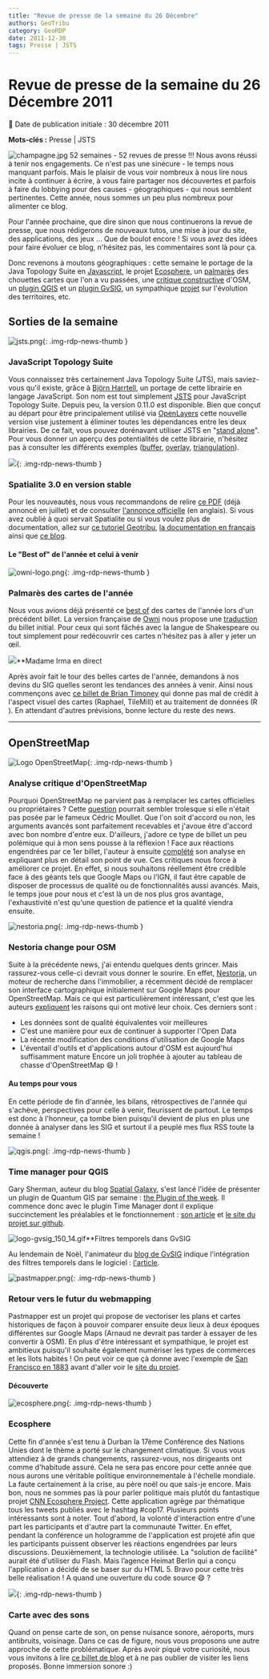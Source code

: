 ```yaml
---
title: "Revue de presse de la semaine du 26 Décembre"
authors: GeoTribu
category: GeoRDP
date: 2011-12-30
tags: Presse | JSTS
---
```


# Revue de presse de la semaine du 26 Décembre 2011

:calendar: Date de publication initiale : 30 décembre 2011

**Mots-clés :** Presse | JSTS

![champagne.jpg](http://geotribu.net/sites/default/files/Tuto/img/Blog/champagne.jpg) 52 semaines - 52 revues de presse !!! Nous avons réussi à tenir nos engagements. Ce n'est pas une sinécure - le temps nous manquant parfois. Mais le plaisir de vous voir nombreux à nous lire nous incite à continuer à écrire, à vous faire partager nos découvertes et parfois à faire du lobbying pour des causes - géographiques - qui nous semblent pertinentes. Cette année, nous sommes un peu plus nombreux pour alimenter ce blog.

 Pour l'année prochaine, que dire sinon que nous continuerons la revue de presse, que nous rédigerons de nouveaux tutos, une mise à jour du site, des applications, des jeux ... Que de boulot encore ! Si vous avez des idées pour faire évoluer ce blog, n'hésitez pas, les commentaires sont là pour ça.

 Donc revenons à moutons géographiques : cette semaine le portage de la Java Topology Suite en [Javascript](#news11), le projet [Ecosphere](#news12), un [palmarès](#news13) des chouettes cartes que l'on a vu passées, une [critique constructive](#news14) d'OSM, un [plugin QGIS](#news21) et un [plugin GvSIG](#news22), un sympathique [projet](#news23) sur l'évolution des territoires, etc.

## Sorties de la semaine

 ![jsts.png](/sites/default/files/Tuto/img/Blog/jsts.png){: .img-rdp-news-thumb }

### JavaScript Topology Suite

 Vous connaissez très certainement Java Topology Suite (JTS), mais saviez-vous qu'il existe, grâce à [Björn Harrtell](https://github.com/bjornharrtell), un portage de cette librairie en langage JavaScript. Son nom est tout simplement [JSTS](https://github.com/bjornharrtell/jsts) pour JavaScript Topology Suite. Depuis peu, la version 0.11.0 est disponible. Bien que conçut au départ pour être principalement utilisé via [OpenLayers](https://openlayers.org/) cette nouvelle version vise justement à éliminer toutes les dépendances entre les deux librairies. De ce fait, vous pouvez dorénavant utiliser JSTS en "[stand alone](https://fr.wikipedia.org/wiki/Standalone)". Pour vous donner un aperçu des potentialités de cette librairie, n'hésitez pas à consulter les différents exemples ([buffer](http://bjornharrtell.github.com/jsts/examples/buffer.html), [overlay](http://bjornharrtell.github.com/jsts/examples/overlay.html), [triangulation](http://bjornharrtell.github.com/jsts/examples/triangulation.html)).

 ![](https://cdn.geotribu.fr/img/logos-icones/logiciels_librairies/spatialite.png){: .img-rdp-news-thumb }

### Spatialite 3.0 en version stable

 Pour les nouveautés, nous vous recommandons de relire [ce PDF](http://www.gaia-gis.it/GEOS-advanced.pdf) (déjà annoncé en juillet) et de consulter [l'annonce officielle](http://groups.google.com/group/spatialite-users/browse_thread/thread/649f823546cbaf68) (en anglais). Si vous avez oublié à quoi servait Spatialite ou si vous voulez plus de documentation, allez sur [ce tutoriel Geotribu](http://www.geotribu.net/node/356), [la documentation en français](http://www.gaia-gis.it/gaia-sins/spatialite-cookbook-fr/index.html) ainsi que [ce blog](http://sites.google.com/site/sgbdspatialite/).

#### Le "Best of" de l'année et celui à venir

 ![owni-logo.png](/sites/default/files/Tuto/img/Blog/owni-logo.png){: .img-rdp-news-thumb }

### Palmarès des cartes de l'année

 Nous vous avions déjà présenté ce [best of](http://owni.eu/2011/12/09/the-best-maps-of-2011/) des cartes de l'année lors d'un précédent billet. La version française de [Owni](http://owni.fr/) nous propose une [traduction](http://owni.fr/2011/12/29/carte-2011-bestof-data/) du billet initial. Pour ceux qui sont fâchés avec la langue de Shakespeare ou tout simplement pour redécouvrir ces cartes n'hésitez pas à aller y jeter un œil.

 ![](http://www.geotribu.net/sites/default/files/Tuto/img/Blog/liftarn_Witch_with_crystal_ball.jpg)**Madame Irma en direct

 Après avoir fait le tour des belles cartes de l'année, demandons à nos devins du SIG quelles seront les tendances des années à venir. Ainsi nous commençons avec [ce billet de Brian Timoney](http://mapbrief.com/2011/12/27/timoneys-geo-hot-list-for-2012/) qui donne pas mal de crédit à l'aspect visuel des cartes (Raphael, TileMill) et au traitement de données (R ). En attendant d'autres prévisions, bonne lecture du reste des news.

----

## OpenStreetMap

 ![Logo OpenStreetMap](https://cdn.geotribu.fr/img/logos-icones/OpenStreetMap/Openstreetmap.png){: .img-rdp-news-thumb }

### Analyse critique d'OpenStreetMap

 Pourquoi OpenStreetMap ne parvient pas à remplacer les cartes officielles ou propriétaires ? Cette [question](http://www.cedricmoullet.com/news/whyopenstreetmapfailstoreplaceofficialbasemapsinasustainableway) pourrait sembler trolesque si elle n'était pas posée par le fameux Cédric Moullet. Que l'on soit d'accord ou non, les arguments avancés sont parfaitement recevables et j'avoue être d'accord avec bon nombre d'entre eux. D'ailleurs, j'adore ce type de billet un peu polémique qui à mon sens pousse à la réflexion ! Face aux réactions engendrées par ce 1er billet, l'auteur à ensuite [complété](http://www.cedricmoullet.com/news/whyopenstreetmapfailstoreplaceofficialorproprietarybasemapsinasustainablewayclarifications) son analyse en expliquant plus en détail son point de vue. Ces critiques nous force à améliorer ce projet. En effet, si nous souhaitons réellement être crédible face à des géants tels que Google Maps ou l'IGN, il faut être capable de disposer de processus de qualité ou de fonctionnalités aussi avancés. Mais, le temps joue pour nous et c'est là un de nos plus gros avantage, l'exhaustivité n'est qu'une question de patience et la qualité viendra ensuite.

 ![nestoria.png](/sites/default/files/Tuto/img/Blog/nestoria.png){: .img-rdp-news-thumb }

### Nestoria change pour OSM

 Suite à la précédente news, j'ai entendu quelques dents grincer. Mais rassurez-vous celle-ci devrait vous donner le sourire. En effet, [Nestoria](http://www.nestoria.fr/), un moteur de recherche dans l'immobilier, a récemment décidé de remplacer son interface cartographique initialement sur Google Maps pour OpenStreetMap. Mais ce qui est particulièrement intéressant, c'est que les auteurs [expliquent](http://blog.nestoria.co.uk/why-and-how-weve-switched-away-from-google-ma) les raisons qui ont motivé leur choix. Ces derniers sont :

* Les données sont de qualité équivalentes voir meilleures
* C'est une manière pour eux de continuer à supporter l'Open Data
* La récente modification des conditions d'utilisation de Google Maps
* L'éventail d'outils et d'applications autour d'OSM est aujourd'hui suffisamment mature
  Encore un joli trophée à ajouter au tableau de chasse d'OpenStreetMap :smile: !

#### Au temps pour vous

 En cette période de fin d'année, les bilans, rétrospectives de l'année qui s'achève, perspectives pour celle à venir, fleurissent de partout. Le temps est donc à l'honneur, ça tombe bien puisqu'il devient de plus en plus une donnée à analyser dans les SIG et surtout il a peuplé mes flux RSS toute la semaine !

 ![qgis.png](https://cdn.geotribu.fr/img/logos-icones/logiciels_librairies/qgis.png){: .img-rdp-news-thumb }

### Time manager pour QGIS

 Gary Sherman, auteur du blog [Spatial Galaxy](http://spatialgalaxy.net/), s'est lancé l'idée de présenter un plugin de Quantum GIS par semaine : [the Plugin of the week](http://spatialgalaxy.net/tag/plugins-2/). Il commence donc avec le plugin Time Manager dont il explique succinctement les préalables et le fonctionnement : [son article](http://spatialgalaxy.net/2011/12/23/qgis-plugin-of-the-week-time-manager/) et [le site du projet sur github](https://github.com/anitagraser/TimeManager).

 ![logo-gvsig_150_14.gif](http://geotribu.net/sites/default/files/Tuto/img/divers/logo-gvsig_150_14.gif)**Filtres temporels dans GvSIG

 Au lendemain de Noël, l'animateur du [blog de GvSIG](http://blog.gvsig.org/) indique l'intégration des filtres temporels dans le logiciel : [l'article](http://blog.gvsig.org/2011/12/26/temporal-filters-in-gvsig/).

 ![pastmapper.png](/sites/default/files/Tuto/img/Blog/pastmapper.png){: .img-rdp-news-thumb }

### Retour vers le futur du webmapping

 Pastmapper est un projet qui propose de vectoriser les plans et cartes historiques de façon à pouvoir comparer ensuite deux lieux à deux époques différentes sur Google Maps (Arnaud ne devrait pas tarder à essayer de les convertir à OSM). En plus d'être intéressant et sympathique, le projet est ambitieux puisqu'il souhaite également numériser les types de commerces et les îlots habités ! On peut voir ce que çà donne avec l'exemple de [San Francisco en 1883](http://www.pastmapper.com/map/1853/) avant d'aller voir le [site du projet](http://blog.pastmapper.com/).

#### Découverte

 ![ecosphere.png](/sites/default/files/Tuto/img/Blog/ecosphere.png){: .img-rdp-news-thumb }

### Ecosphere

 Cette fin d'année s'est tenu à Durban la 17ème Conférence des Nations Unies dont le thème a porté sur le changement climatique. Si vous vous attendiez à de grands changements, rassurez-vous, nos dirigeants ont comme d'habitude assuré. Cela ne sera pas encore pour cette année que nous aurons une véritable politique environnementale à l'échelle mondiale. La faute certainement à la crise, au père noël ou que sais-je encore. Mais bon, nous ne sommes pas là pour parler politique mais plutôt du fantastique projet [CNN Ecosphere Project](http://cnn-ecosphere.com/). Cette application agrège par thématique tous les tweets publiés avec le hashtag #cop17. Plusieurs points intéressants sont à noter. Tout d'abord, la volonté d'interaction entre d'une part les participants et d'autre part la communauté Twitter. En effet, pendant la conférence un hologramme de l'application est projeté afin que les participants puissent observer les réactions engendrées par leurs discussions. Deuxièmement, la technologie utilisée. La "solution de facilité" aurait été d'utiliser du Flash. Mais l’agence Heimat Berlin qui a conçu l'application a décidé de se baser sur du HTML 5. Bravo pour cette très belle réalisation ! A quand une ouverture du code source :smile: ?

 ![](http://www.geotribu.net/sites/default/files/Tuto/img/Blog/folder_sound.png){: .img-rdp-news-thumb }

### Carte avec des sons

 Quand on pense carte de son, on pense nuisance sonore, aéroports, murs antibruits, voisinage. Dans ce cas de figure, nous vous proposons une autre approche de cette problématique. Après avoir piqué votre curiosité, nous vous invitons à lire [ce billet de blog](http://podcast.blog.lemonde.fr/2011/12/20/une-carte-sonore-de-montreal/) et à ne pas oublier de visiter les liens proposés. Bonne immersion sonore :)
